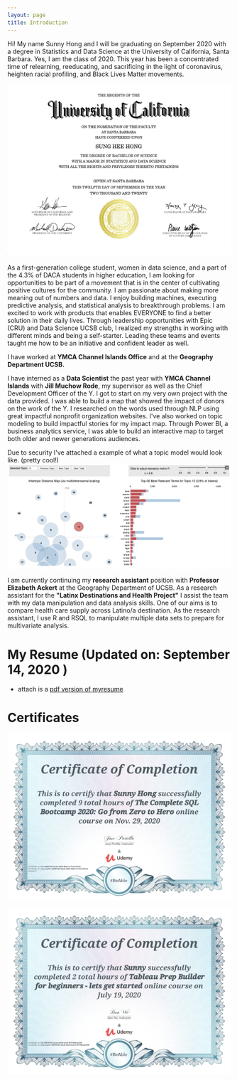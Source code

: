 ```yaml
---
layout: page
title: Introduction
---
```



Hi! My name Sunny Hong and I will be graduating on September 2020 with a degree in Statistics and Data Science at the University of California, Santa Barbara. Yes, I am the class of 2020. This year has been a concentrated time of relearning, reeducating, and sacrificing in the light of coronavirus, heighten racial profiling, and Black Lives Matter movements. 

![pic](assets/img/degree.png)




As a first-generation college student, women in data science, and a part of the 4.3% of DACA students in higher education, I am looking for opportunities to be part of a movement that is in the center of cultivating positive cultures for the community. I am passionate about making more meaning out of numbers and data. I enjoy building machines, executing predictive analysis, and statistical analysis to breakthrough problems. I am excited to work with products that enables EVERYONE to find a better solution in their daily lives. Through leadership opportunities with Epic (CRU) and Data Science UCSB club, I realized my strengths in working with different minds and being a self-starter. Leading these teams and events taught me how to be an initiative and confident leader as well. 

I have worked at **YMCA Channel Islands Office** and at the **Geography Department UCSB.** 

I have interned as a **Data Scientist** the past year with **YMCA Channel Islands** with **Jill Muchow Rode**, my supervisor as well as the Chief Development Officer of the Y. I got to start on my very own project with the data provided. I was able to build a map that showed the impact of donors on the work of the Y. I researched on the words used through NLP using great impactful nonprofit organization websites. I've also worked on topic modeling to build impactful stories for my impact map. Through Power BI, a business analytics service, I was able to build an interactive map to target both older and newer generations audiences.


Due to security I've attached a example of what a topic model would look like. (pretty cool!)
![pic](assets/img/topic.png)


I am currently continuing my **research assistant** position with **Professor Elizabeth Ackert** at the Geography Department of UCSB. As a research assistant for the **"Latinx Destinations and Health Project"** I assist the team with my data manipulation and data analysis skills. One of our aims is to compare health care supply across Latino/a destination. As the research assistant, I use R and RSQL to manipulate multiple data sets to prepare for multivariate analysis. 

# My Resume (Updated on: September 14, 2020 )


-  attach is a [pdf version of myresume](https://github.com/sunny7x7/Resume)




# Certificates


![pic](assets/img/SQL_certificate.jpg)


![pic](assets/img/tableaubuilder.jpg)




